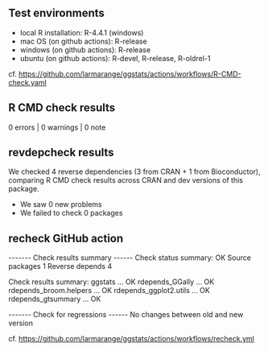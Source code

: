 ## Test environments

* local R installation: R-4.4.1 (windows)
* mac OS (on github actions): R-release
* windows (on github actions): R-release
* ubuntu (on github actions): R-devel, R-release, R-oldrel-1

cf. https://github.com/larmarange/ggstats/actions/workflows/R-CMD-check.yaml

## R CMD check results

0 errors | 0 warnings | 0 note

## revdepcheck results

We checked 4 reverse dependencies (3 from CRAN + 1 from Bioconductor), comparing R CMD check results across CRAN and dev versions of this package.

 * We saw 0 new problems
 * We failed to check 0 packages
 
## recheck GitHub action

------- Check results summary ------
Check status summary:
                  OK
  Source packages  1
  Reverse depends  4

Check results summary:
ggstats ... OK
rdepends_GGally ... OK
rdepends_broom.helpers ... OK
rdepends_ggplot2.utils ... OK
rdepends_gtsummary ... OK

------- Check for regressions ------
No changes between old and new version

cf. https://github.com/larmarange/ggstats/actions/workflows/recheck.yml

